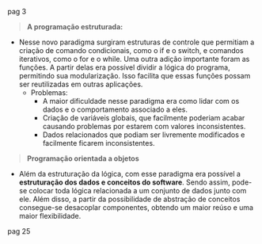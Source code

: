 pag 3

> **A programação estruturada:**
- Nesse novo paradigma surgiram estruturas de controle que permitiam a criação de comando condicionais, como o if e o switch, e comandos iterativos, como o for e o while. Uma outra adição importante foram as funções. A partir delas era possível dividir a lógica do programa, permitindo sua modularização. Isso facilita que essas funções possam ser reutilizadas em outras aplicações. 
  - Problemas:
    - A maior dificuldade nesse paradigma era como lidar com os dados e o comportamento associado a eles. 
    - Criação de variáveis globais, que facilmente poderiam acabar causando problemas por estarem com valores inconsistentes. 
    - Dados relacionados que podiam ser livremente modificados e facilmente ficarem inconsistentes.

> **Programação orientada a objetos**
- Além da estruturação da lógica, com esse paradigma era possível a **estruturação dos dados e conceitos do software**. Sendo assim, pode-se colocar toda lógica relacionada a um conjunto de dados junto com ele. Além disso, a partir da possibilidade de abstração de conceitos consegue-se desacoplar componentes, obtendo um maior reúso e uma maior flexibilidade.


pag 25